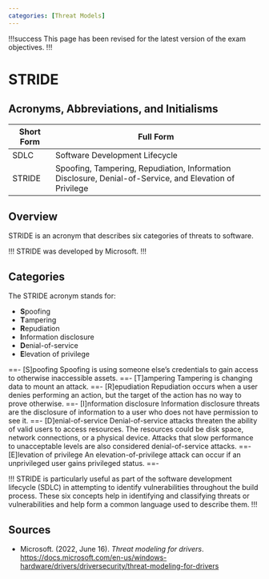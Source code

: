 ```yaml
---
categories: [Threat Models]
---
```


!!!success
This page has been revised for the latest version of the exam objectives.
!!!

# STRIDE

## Acronyms, Abbreviations, and Initialisms

| Short Form | Full Form |
| - | - |
| SDLC | Software Development Lifecycle |
| STRIDE | Spoofing, Tampering, Repudiation, Information Disclosure, Denial-of-Service, and Elevation of Privilege |

## Overview

STRIDE is an acronym that describes six categories of threats to software.

!!!
STRIDE was developed by Microsoft.
!!!

## Categories

The STRIDE acronym stands for:

- **S**poofing
- **T**ampering
- **R**epudiation
- **I**nformation disclosure
- **D**enial-of-service
- **E**levation of privilege

==- [S]poofing
Spoofing is using someone else’s credentials to gain access to otherwise inaccessible assets.
==- [T]ampering
Tampering is changing data to mount an attack.
==- [R]epudiation
Repudiation occurs when a user denies performing an action, but the target of the action has no way to prove otherwise.
==- [I]nformation disclosure
Information disclosure threats are the disclosure of information to a user who does not have permission to see it.
==- [D]enial-of-service
Denial-of-service attacks threaten the ability of valid users to access resources. The resources could be disk space, network connections, or a physical device. Attacks that slow performance to unacceptable levels are also considered denial-of-service attacks.
==- [E]levation of privilege
An elevation-of-privilege attack can occur if an unprivileged user gains privileged status.
==-

!!!
STRIDE is particularly useful as part of the software development lifecycle (SDLC) in attempting to identify vulnerabilities throughout the build process. These six concepts help in identifying and classifying threats or vulnerabilities and help form a common language used to describe them.
!!!

## Sources

- Microsoft. (2022, June 16). *Threat modeling for drivers*. https://docs.microsoft.com/en-us/windows-hardware/drivers/driversecurity/threat-modeling-for-drivers